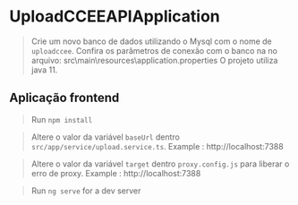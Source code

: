 # UploadCCEEAPIApplication
  
  > Crie um novo banco de dados utilizando o Mysql com o nome de `uploadccee`. 
  > Confira os parâmetros de conexão com o banco na no arquivo: src\main\resources\application.properties
  > O projeto utiliza java 11.  

## Aplicação frontend

  > Run `npm install`
  
  > Altere o valor da variável `baseUrl` dentro `src/app/service/upload.service.ts`. Example : http://localhost:7388

  > Altere o valor da variável `target` dentro `proxy.config.js` para liberar o erro de proxy. Example : http://localhost:7388
  
  > Run `ng serve` for a dev server


